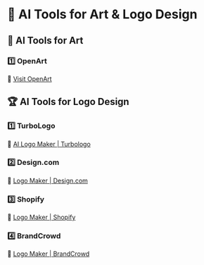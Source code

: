 # 🎨 AI Tools for Art & Logo Design

## 🎨 AI Tools for Art  
### 1️⃣ OpenArt  
🔗 [Visit OpenArt](https://openart.ai/)

## 🏆 AI Tools for Logo Design  
### 1️⃣ TurboLogo  
🔗 [AI Logo Maker | Turbologo](https://turbologo.com/)

### 2️⃣ Design.com  
🔗 [Logo Maker | Design.com](https://www.design.com/)

### 3️⃣ Shopify  
🔗 [Logo Maker | Shopify](https://www.shopify.com/tools/logo-maker)

### 4️⃣ BrandCrowd  
🔗 [Logo Maker | BrandCrowd](https://www.brandcrowd.com/)
